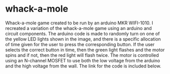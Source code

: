 # whack-a-mole
Whack-a-mole game created to be run by an arduino MKR WIFI-1010. I recreated a variation of the whack-a-mole game using an arduino and circuit components. The arduino code is made to randomly turn on one of the yellow LED lights shown in the image, and there is a specific allocation of time given for the user to press the corresponding button. If the user selects the correct button in time, then the green light flashes and the motor spins and if not, then the red light will flash twice. The motor is controlled using an N-channel MOSFET to use both the low voltage from the arduino and the high voltage from the wall. The link for the code is included below.
